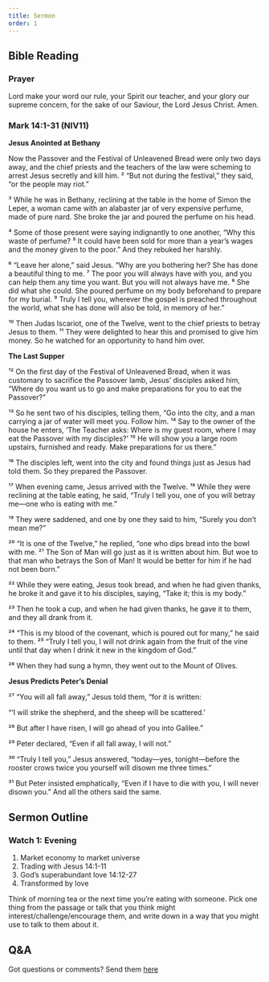 ```yaml
---
title: Sermon 
order: 1
---
```


## Bible Reading

### Prayer
Lord make your word our rule, your Spirit our teacher, and your glory our supreme concern, for the sake of our Saviour, the Lord Jesus Christ. Amen.

### Mark 14:1-31 (NIV11)

**Jesus Anointed at Bethany**

Now the Passover and the Festival of Unleavened Bread were only two days away, and the chief priests and the teachers of the law were scheming to arrest Jesus secretly and kill him. ² “But not during the festival,” they said, “or the people may riot.”

³ While he was in Bethany, reclining at the table in the home of Simon the Leper, a woman came with an alabaster jar of very expensive perfume, made of pure nard. She broke the jar and poured the perfume on his head.

⁴ Some of those present were saying indignantly to one another, “Why this waste of perfume? ⁵ It could have been sold for more than a year’s wages and the money given to the poor.” And they rebuked her harshly.

⁶ “Leave her alone,” said Jesus. “Why are you bothering her? She has done a beautiful thing to me. ⁷ The poor you will always have with you, and you can help them any time you want. But you will not always have me. ⁸ She did what she could. She poured perfume on my body beforehand to prepare for my burial. ⁹ Truly I tell you, wherever the gospel is preached throughout the world, what she has done will also be told, in memory of her.”

¹⁰ Then Judas Iscariot, one of the Twelve, went to the chief priests to betray Jesus to them. ¹¹ They were delighted to hear this and promised to give him money. So he watched for an opportunity to hand him over.

**The Last Supper**

¹² On the first day of the Festival of Unleavened Bread, when it was customary to sacrifice the Passover lamb, Jesus’ disciples asked him, “Where do you want us to go and make preparations for you to eat the Passover?”

¹³ So he sent two of his disciples, telling them, “Go into the city, and a man carrying a jar of water will meet you. Follow him. ¹⁴ Say to the owner of the house he enters, ‘The Teacher asks: Where is my guest room, where I may eat the Passover with my disciples?’ ¹⁵ He will show you a large room upstairs, furnished and ready. Make preparations for us there.”

¹⁶ The disciples left, went into the city and found things just as Jesus had told them. So they prepared the Passover.

¹⁷ When evening came, Jesus arrived with the Twelve. ¹⁸ While they were reclining at the table eating, he said, “Truly I tell you, one of you will betray me—one who is eating with me.”

¹⁹ They were saddened, and one by one they said to him, “Surely you don’t mean me?”

²⁰ “It is one of the Twelve,” he replied, “one who dips bread into the bowl with me. ²¹ The Son of Man will go just as it is written about him. But woe to that man who betrays the Son of Man! It would be better for him if he had not been born.”

²² While they were eating, Jesus took bread, and when he had given thanks, he broke it and gave it to his disciples, saying, “Take it; this is my body.”

²³ Then he took a cup, and when he had given thanks, he gave it to them, and they all drank from it.

²⁴ “This is my blood of the covenant, which is poured out for many,” he said to them. ²⁵ “Truly I tell you, I will not drink again from the fruit of the vine until that day when I drink it new in the kingdom of God.”

²⁶ When they had sung a hymn, they went out to the Mount of Olives.

**Jesus Predicts Peter’s Denial**

²⁷ “You will all fall away,” Jesus told them, “for it is written:

   “‘I will strike the shepherd,
   and the sheep will be scattered.’ 

²⁸ But after I have risen, I will go ahead of you into Galilee.”

²⁹ Peter declared, “Even if all fall away, I will not.”

³⁰ “Truly I tell you,” Jesus answered, “today—yes, tonight—before the rooster crows twice you yourself will disown me three times.”

³¹ But Peter insisted emphatically, “Even if I have to die with you, I will never disown you.” And all the others said the same.



## Sermon Outline
### Watch 1: Evening

1. Market economy to market universe 
2. Trading with Jesus 14:1-11
3. God’s superabundant love 14:12-27 
4. Transformed by love 
 
Think of morning tea or the next time you’re eating with someone. Pick one thing from the passage or talk that you think might interest/challenge/encourage them, and write down in a way that you might use to talk to them about it. 


## Q&A
Got questions or comments? Send them [here](https://tinyurl.com/SGHACQuestionsAnswers)
